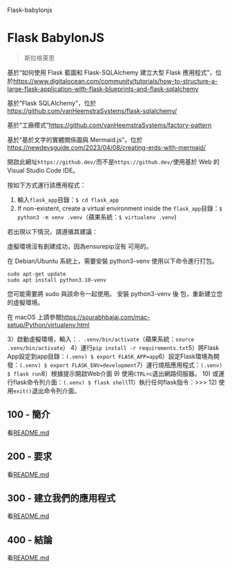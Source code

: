 Flask-babylonjs

# Flask BabylonJS

> 斯拉格萊恩

基於“如何使用 Flask 藍圖和 Flask-SQLAlchemy 建立大型 Flask 應用程式”，位於<https://www.digitalocean.com/community/tutorials/how-to-structure-a-large-flask-application-with-flask-blueprints-and-flask-sqlalchemy>

基於“Flask SQLAlchemy”，位於<https://github.com/vanHeemstraSystems/flask-sqlalchemy/>

基於“工廠模式”<https://github.com/vanHeemstraSystems/factory-pattern>

基於“基於文字的實體關係圖與 Mermaid.js”，位於<https://newdevsguide.com/2023/04/08/creating-erds-with-mermaid/>

開啟此網址`https://github.dev/`而不是`https://github.dev/`使用基於 Web 的 Visual Studio Code IDE。

按如下方式運行該應用程式：

1) 輸入`flask_app`目錄：`$ cd flask_app`
2) If non-existent, create a virtual environment inside the `flask_app`目錄：`$ python3 -m venv .venv`（蘋果系統：`$ virtualenv .venv`)

若出現以下情況，請遵循其建議：

虛擬環境沒有創建成功，因為ensurepip沒有
可用的。

在 Debian/Ubuntu 系統上，需要安裝 python3-venv
使用以下命令進行打包。

    sudo apt-get update
    sudo apt install python3.10-venv

您可能需要將 sudo 與該命令一起使用。  安裝 python3-venv 後
包，重新建立您的虛擬環境。

在 macOS 上請參閱<https://sourabhbajaj.com/mac-setup/Python/virtualenv.html>

3）啟動虛擬環境，輸入：`. .venv/bin/activate`（蘋果系統：`source .venv/bin/activate`）
4）運行`pip install -r requirements.txt`5）將Flask App設定到app目錄：`(.venv) $ export FLASK_APP=app`6）設定Flask環境為開發：`(.venv) $ export FLASK_ENV=development`7）運行燒瓶應用程式：`(.venv) $ flask run`8）根據提示開啟Web介面
9) 使用`CTRL+c`退出網路伺服器。
10) 或運行flask命令列介面：`(.venv) $ flask shell`11）執行任何flask指令：>>>
12) 使用`exit()`退出命令列介面。

## 100 - 簡介

看[README.md](./100/README.md)

## 200 - 要求

看[README.md](./200/README.md)

## 300 - 建立我們的應用程式

看[README.md](./300/README.md)

## 400 - 結論

看[README.md](./400/README.md)
